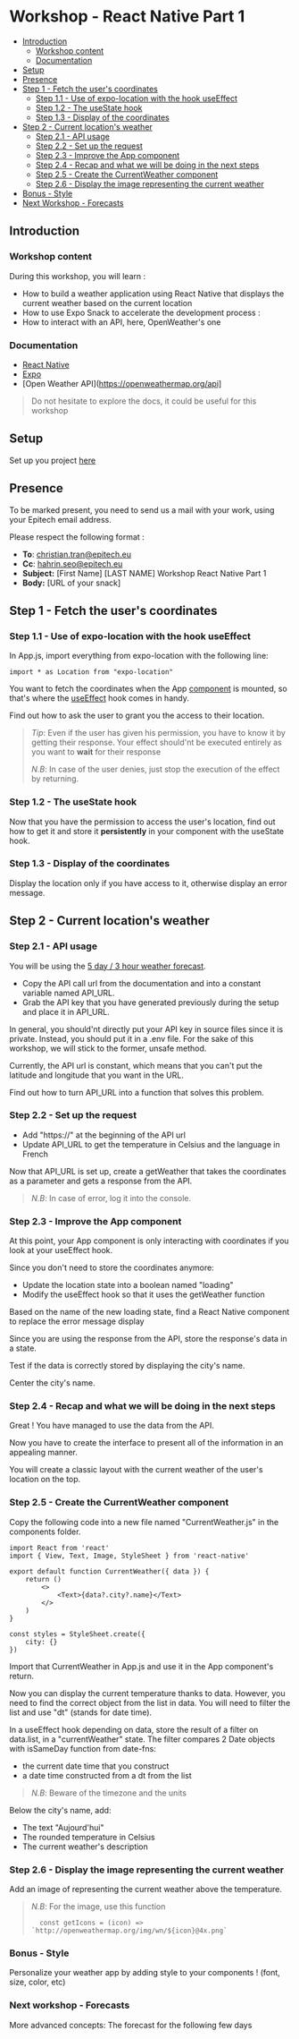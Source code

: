 # Workshop - React Native Part 1

- [Introduction](#introduction)
  - [Workshop content](#workshop-content)
  - [Documentation](#documentation)
- [Setup](#setup)
- [Presence](#presence)
- [Step 1 - Fetch the user's coordinates](#step-1---fetch-the-users-coordinates)
  - [Step 1.1 - Use of expo-location with the hook useEffect](#step-11---use-of-expo-location-with-the-hook-useeffect)
  - [Step 1.2 - The useState hook](#step-12---the-usestate-hook)
  - [Step 1.3 - Display of the coordinates](#step-13---display-of-the-coordinates)
- [Step 2 - Current location's weather](#step-2---current-locations-weather)
  - [Step 2.1 - API usage](#step-21---api-usage)
  - [Step 2.2 - Set up the request](#step-22---set-up-the-request)
  - [Step 2.3 - Improve the App component](#step-23---improve-the-app-component)
  - [Step 2.4 - Recap and what we will be doing in the next steps](#step-24---recap-and-what-we-will-be-doing-in-the-next-steps)
  - [Step 2.5 - Create the CurrentWeather component](#step-25---create-the-currentweather-component)
  - [Step 2.6 - Display the image representing the current weather](#step-26---display-the-image-representing-the-current-weather)
- [Bonus - Style](#bonus---style)
- [Next Workshop - Forecasts](#next-workshop---forecasts)

## Introduction

### Workshop content

During this workshop, you will learn :

- How to build a weather application using React Native that displays the current weather based on the current location
- How to use Expo Snack to accelerate the development process :
- How to interact with an API, here, OpenWeather's one

### Documentation

- [React Native](https://reactnative.dev/docs/getting-started)
- [Expo](https://docs.expo.dev/)
- [Open Weather API](https://openweathermap.org/api]

> Do not hesitate to explore the docs, it could be useful for this workshop

## Setup

Set up you project [here](SETUP.md)

## Presence

To be marked present, you need to send us a mail with your work, using your Epitech email address.

Please respect the following format :

- **To**: <christian.tran@epitech.eu>
- **Cc**: <hahrin.seo@epitech.eu>
- **Subject:** [First Name] [LAST NAME] Workshop React Native Part 1
- **Body:** [URL of your snack]

## Step 1 - Fetch the user's coordinates

### Step 1.1 - Use of expo-location with the hook useEffect

In App.js, import everything from expo-location with the following line:

    import * as Location from "expo-location"

You want to fetch the coordinates when the App [component](https://reactnative.dev/docs/intro-react) is mounted, so that's where the [useEffect](https://reactjs.org/docs/hooks-effect.html) hook comes in handy.

Find out how to ask the user to grant you the access to their location.

> *Tip*:
> Even if the user has given his permission, you have to know it by getting their response.
> Your effect should'nt be executed entirely as you want to **wait** for their response
>
> *N.B*: In case of the user denies, just stop the execution of the effect by returning.

### Step 1.2 - The useState hook

Now that you have the permission to access the user's location, find out how to get it and store it **persistently** in your component with the useState hook.

### Step 1.3 - Display of the coordinates

Display the location only if you have access to it, otherwise display an error message.

## Step 2 - Current location's weather

### Step 2.1 - API usage

You will be using the [5 day / 3 hour weather forecast](https://openweathermap.org/forecast5).

- Copy the API call url from the documentation and into a constant variable named API_URL.
- Grab the API key that you have generated previously during the setup and place it in API_URL.

In general, you should'nt directly put your API key in source files since it is private. Instead, you should put it in a .env file. For the sake of this workshop, we will stick to the former, unsafe method.

Currently, the API url is constant, which means that you can't put the latitude and longitude that you want in the URL.

Find out how to turn API_URL into a function that solves this problem.

### Step 2.2 - Set up the request

- Add "https://" at the beginning of the API url
- Update API_URL to get the temperature in Celsius and the language in French

Now that API_URL is set up, create a getWeather that takes the coordinates as a parameter and gets a response from the API.

> *N.B*: In case of error, log it into the console.

### Step 2.3 - Improve the App component

At this point, your App component is only interacting with coordinates if you look at your useEffect hook.

Since you don't need to store the coordinates anymore:

- Update the location state into a boolean named "loading"
- Modify the useEffect hook so that it uses the getWeather function

Based on the name of the new loading state, find a React Native component to replace the error message display

Since you are using the response from the API, store the response's data in a state.

Test if the data is correctly stored by displaying the city's name.

Center the city's name.

### Step 2.4 - Recap and what we will be doing in the next steps

Great ! You have managed to use the data from the API.

Now you have to create the interface to present all of the information in an appealing manner.

You will create a classic layout with the current weather of the user's location on the top.

### Step 2.5 - Create the CurrentWeather component

Copy the following code into a new file named "CurrentWeather.js" in the components folder.

    import React from 'react'
    import { View, Text, Image, StyleSheet } from 'react-native'

    export default function CurrentWeather({ data }) {
        return ()
            <>
                <Text>{data?.city?.name}</Text>
            </>
        )
    }

    const styles = StyleSheet.create({
        city: {}
    })

Import that CurrentWeather in App.js and use it in the App component's return.

Now you can display the current temperature thanks to data. However, you need to find the correct object from the list in data. You will need to filter the list and use "dt" (stands for date time).

In a useEffect hook depending on data, store the result of a filter on data.list, in a "currentWeather" state. The filter compares 2 Date objects with isSameDay function from date-fns:

- the current date time that you construct
- a date time constructed from a dt from the list

> *N.B*: Beware of the timezone and the units

Below the city's name, add:

- The text "Aujourd'hui"
- The rounded temperature in Celsius
- The current weather's description

### Step 2.6 - Display the image representing the current weather

Add an image of representing the current weather above the temperature.

> *N.B*: For the image, use this function
>
>       const getIcons = (icon) => `http://openweathermap.org/img/wn/${icon}@4x.png`

### Bonus - Style

Personalize your weather app by adding style to your components ! (font, size, color, etc)

### Next workshop - Forecasts

More advanced concepts: The forecast for the following few days
[](#step-26---display-the-image-representing-the-current-weather)
